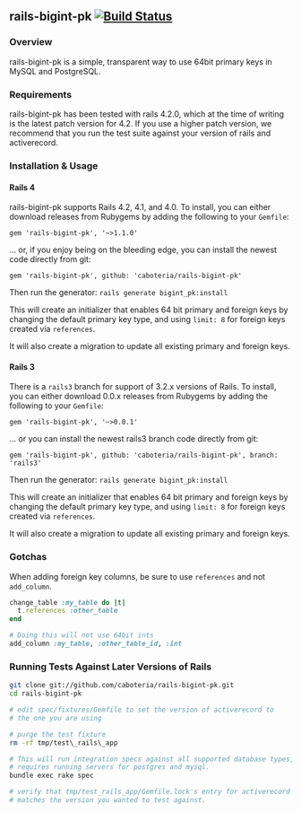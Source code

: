 ## rails-bigint-pk [![Build Status](https://secure.travis-ci.org/caboteria/rails-bigint-pk.png?branch=master)](https://travis-ci.org/caboteria/rails-bigint-pk)

### Overview

rails-bigint-pk is a simple, transparent way to use 64bit primary keys
in MySQL and PostgreSQL.

### Requirements

rails-bigint-pk has been tested with rails 4.2.0, which at the time of writing
is the latest patch version for 4.2.  If you use a higher patch version, we
recommend that you run the test suite against your version of rails and activerecord.

### Installation & Usage

#### Rails 4

rails-bigint-pk supports Rails 4.2, 4.1, and 4.0. To install, you can either
download releases from Rubygems by adding the following to your
`Gemfile`:

  `gem 'rails-bigint-pk', '~>1.1.0'`

... or, if you enjoy being on the bleeding edge, you can install the newest code directly from git:

  `gem 'rails-bigint-pk', github: 'caboteria/rails-bigint-pk'`

Then run the generator:
  `rails generate bigint_pk:install`

This will create an initializer that enables 64 bit primary and foreign keys by
changing the default primary key type, and using `limit: 8` for foreign keys
created via `references`.

It will also create a migration to update all existing primary and foreign keys.

#### Rails 3

There is a `rails3` branch for support of 3.2.x versions of Rails.  To
install, you can either download 0.0.x releases from Rubygems by
adding the following to your `Gemfile`:

  `gem 'rails-bigint-pk', '~>0.0.1'`

... or you can install the newest rails3 branch code directly from
git:

  `gem 'rails-bigint-pk', github: 'caboteria/rails-bigint-pk', branch: 'rails3'`

Then run the generator:
  `rails generate bigint_pk:install`

This will create an initializer that enables 64 bit primary and foreign keys by
changing the default primary key type, and using `limit: 8` for foreign keys
created via `references`.

It will also create a migration to update all existing primary and foreign keys.

### Gotchas

When adding foreign key columns, be sure to use `references` and not
`add_column`.

```ruby
change_table :my_table do |t|
  t.references :other_table
end

# Doing this will not use 64bit ints
add_column :my_table, :other_table_id, :int
```

### Running Tests Against Later Versions of Rails

```bash
git clone git://github.com/caboteria/rails-bigint-pk.git
cd rails-bigint-pk

# edit spec/fixtures/Gemfile to set the version of activerecord to
# the one you are using

# purge the test fixture
rm -rf tmp/test\_rails\_app

# This will run integration specs against all supported database types, and
# requires running servers for postgres and mysql.
bundle exec rake spec

# verify that tmp/test_rails_app/Gemfile.lock's entry for activerecord
# matches the version you wanted to test against.

```
